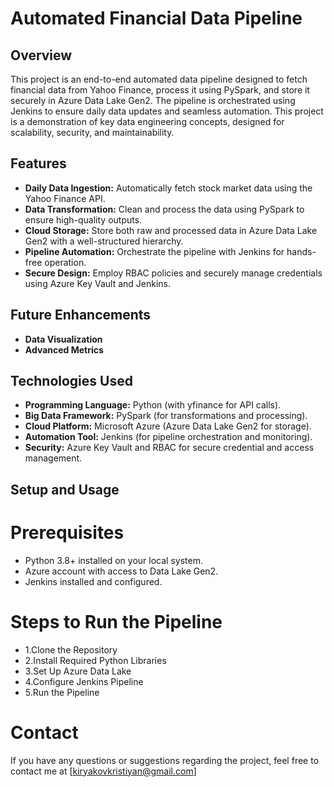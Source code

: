 # Automated Financial Data Pipeline

## Overview
This project is an end-to-end automated data pipeline designed to fetch financial data from Yahoo Finance, process it using PySpark, and store it securely in Azure Data Lake Gen2. The pipeline is orchestrated using Jenkins to ensure daily data updates and seamless automation. This project is a demonstration of key data engineering concepts, designed for scalability, security, and maintainability.

## Features
 
* **Daily Data Ingestion:** Automatically fetch stock market data using the Yahoo Finance API.
* **Data Transformation:** Clean and process the data using PySpark to ensure high-quality outputs.
* **Cloud Storage:** Store both raw and processed data in Azure Data Lake Gen2 with a well-structured hierarchy.
* **Pipeline Automation:** Orchestrate the pipeline with Jenkins for hands-free operation.
* **Secure Design:** Employ RBAC policies and securely manage credentials using Azure Key Vault and Jenkins.

## Future Enhancements
* **Data Visualization**
* **Advanced Metrics**

## Technologies Used

* **Programming Language:** Python (with yfinance for API calls). 
* **Big Data Framework:** PySpark (for transformations and processing). 
* **Cloud Platform:** Microsoft Azure (Azure Data Lake Gen2 for storage).
* **Automation Tool:** Jenkins (for pipeline orchestration and monitoring).
* **Security:** Azure Key Vault and RBAC for secure credential and access management. 

## Setup and Usage
# Prerequisites
* Python 3.8+ installed on your local system.
* Azure account with access to Data Lake Gen2.
* Jenkins installed and configured.
# Steps to Run the Pipeline
* 1.Clone the Repository
* 2.Install Required Python Libraries
* 3.Set Up Azure Data Lake
* 4.Configure Jenkins Pipeline
* 5.Run the Pipeline

# Contact
If you have any questions or suggestions regarding the project, feel free to contact me at [kiryakovkristiyan@gmail.com]